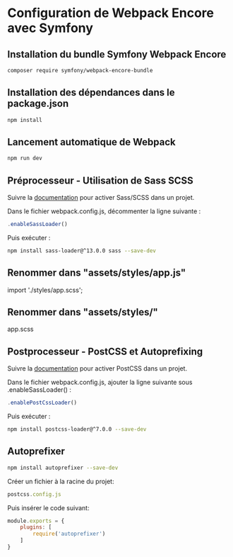 # Configuration de Webpack Encore avec Symfony

## Installation du bundle Symfony Webpack Encore
```bash
composer require symfony/webpack-encore-bundle
```
## Installation des dépendances dans le package.json
```bash
npm install
```
## Lancement automatique de Webpack
```bash
npm run dev
```
## Préprocesseur - Utilisation de Sass SCSS
Suivre la [documentation](https://symfony.com/doc/current/frontend/encore/css-preprocessors.html) pour activer Sass/SCSS dans un projet.

Dans le fichier webpack.config.js, décommenter la ligne suivante : 
```javascript
.enableSassLoader() 
```
Puis exécuter : 
```bash
npm install sass-loader@^13.0.0 sass --save-dev
```
## Renommer dans "assets/styles/app.js"
import './styles/app.scss';

## Renommer dans "assets/styles/"
app.scss

## Postprocesseur - PostCSS et Autoprefixing
Suivre la [documentation](https://symfony.com/doc/current/frontend/encore/postcss.html) pour activer PostCSS dans un projet.

Dans le fichier webpack.config.js, ajouter la ligne suivante sous .enableSassLoader() :
```javascript
.enablePostCssLoader()
```
Puis exécuter :
```bash
npm install postcss-loader@^7.0.0 --save-dev
```

## Autoprefixer
```bash
npm install autoprefixer --save-dev
```
Créer un fichier à la racine du projet:
```javascript
postcss.config.js
```
Puis insérer le code suivant:
```javascript
module.exports = {
    plugins: [
        require('autoprefixer')
    ]
}
```





